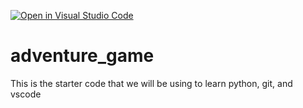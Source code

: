 [![Open in Visual Studio Code](https://classroom.github.com/assets/open-in-vscode-2e0aaae1b6195c2367325f4f02e2d04e9abb55f0b24a779b69b11b9e10269abc.svg)](https://classroom.github.com/online_ide?assignment_repo_id=17877230&assignment_repo_type=AssignmentRepo)
# adventure_game
This is the starter code that we will be using to learn python, git, and vscode
